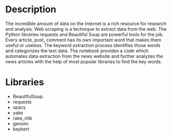 # Description

The incredible amount of data on the Internet is a rich resource for research and analysis. Web scraping is a technique to extract data from the web. The Python libraries requests and Beautiful Soup are powerful tools for the job. 
Every article, post, comment has its own important word that makes them useful or useless. The keyword extraction process identifies those words and categorizes the text data.
The notebook provides a code which automates data extraction from the news website and further analyzes the news articles with the help of most popular libraries to find the key words. 

# Libraries
* BeautifulSoup
* requests
* spacy
* yake
* rake_nltk
* gensim
* keybert

